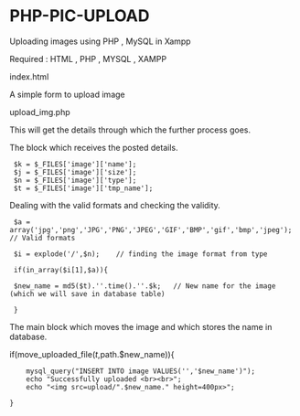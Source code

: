 PHP-PIC-UPLOAD
==============

Uploading images using PHP , MySQL in Xampp

Required : HTML , PHP , MYSQL , XAMPP

index.html

  A simple form to upload image
  
upload_img.php

  This will get the details through which the further process goes.

  The block which receives the posted details.
  
     $k = $_FILES['image']['name'];
	 $j = $_FILES['image']['size'];
	 $n = $_FILES['image']['type'];
	 $t = $_FILES['image']['tmp_name'];
    

  Dealing with the valid formats  and checking the validity.
  
     $a = array('jpg','png','JPG','PNG','JPEG','GIF','BMP','gif','bmp','jpeg');  // Valid formats 
	 
     $i = explode('/',$n);    // finding the image format from type
	 
     if(in_array($i[1],$a)){
	 
	 $new_name = md5($t).''.time().''.$k;   // New name for the image (which we will save in database table)
	 
	 }

      
	
  The main block which moves the image and which stores the name in database.	
	
  if(move_uploaded_file($t,$path.$new_name)){
	
	    mysql_query("INSERT INTO image VALUES('','$new_name')");
		echo "Successfully uploaded <br><br>";
		echo "<img src=upload/".$new_name." height=400px>";
		
	}
	